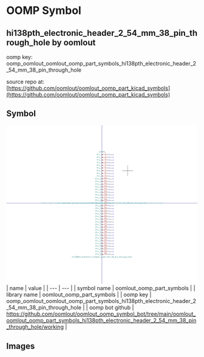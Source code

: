 # OOMP Symbol  
## hi138pth_electronic_header_2_54_mm_38_pin_through_hole  by oomlout  
  
oomp key: oomp_oomlout_oomlout_oomp_part_symbols_hi138pth_electronic_header_2_54_mm_38_pin_through_hole  
  
source repo at: [https://github.com/oomlout/oomlout_oomp_part_kicad_symbols](https://github.com/oomlout/oomlout_oomp_part_kicad_symbols)  
## Symbol  
  
[![working.png](working_600.png)](working.png)  
| name | value | 
| --- | --- | 
| symbol name | oomlout_oomp_part_symbols | 
| library name | oomlout_oomp_part_symbols | 
| oomp key | oomp_oomlout_oomlout_oomp_part_symbols_hi138pth_electronic_header_2_54_mm_38_pin_through_hole | 
| oomp bot github | https://github.com/oomlout/oomlout_oomp_symbol_bot/tree/main/oomlout_oomlout_oomp_part_symbols_hi138pth_electronic_header_2_54_mm_38_pin_through_hole/working | 
## Images  
